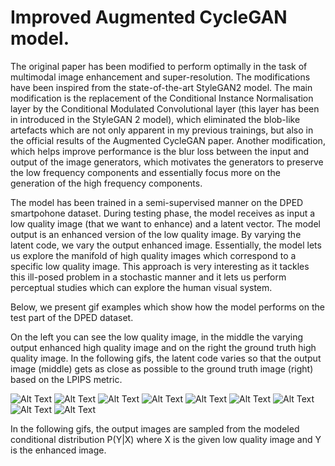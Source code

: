 # Improved Augmented CycleGAN model.

The original paper has been modified to perform optimally in the task of multimodal image enhancement and super-resolution. The modifications have been inspired from the state-of-the-art StyleGAN2 model. The main modification is the replacement of the Conditional Instance Normalisation layer by the Conditional Modulated Convolutional layer (this layer has been in introduced in the StyleGAN 2 model), which eliminated the blob-like artefacts which are not only apparent in my previous trainings, but also in the official results of the Augmented CycleGAN paper. Another modification, which helps improve performance is the blur loss between the input and output of the image generators, which motivates the generators to preserve the low frequency components and essentially focus more on the generation of the high frequency components.

The model has been trained in a semi-supervised manner on the DPED smartpohone dataset.
During testing phase, the model receives as input a low quality image (that we want to enhance) and a latent vector. The model output is an enhanced version of the low quality image. By varying the latent code, we vary the output enhanced image. Essentially, the model lets us explore the manifold of high quality images which correspond to a specific low quality image. This approach is very interesting as it tackles this ill-posed problem in a stochastic manner and it lets us perform perceptual studies which can explore the human visual system.

Below, we present gif examples which show how the model performs on the test part of the DPED dataset.

On the left you can see the low quality image, in the middle the varying output enhanced high quality image and on the right the ground truth high quality image. In the following gifs, the latent code varies so that the output image (middle) gets as close as possible to the ground truth image (right) based on the LPIPS metric.


![Alt Text](https://github.com/GBATZOLIS/Aug-CycleGAN-keras/blob/master/progress/gif/1047.gif)
![Alt Text](https://github.com/GBATZOLIS/Aug-CycleGAN-keras/blob/master/progress/gif/1628.gif)
![Alt Text](https://github.com/GBATZOLIS/Aug-CycleGAN-keras/blob/master/progress/gif/1443.gif)
![Alt Text](https://github.com/GBATZOLIS/Aug-CycleGAN-keras/blob/master/progress/gif/1428.gif)
![Alt Text](https://github.com/GBATZOLIS/Aug-CycleGAN-keras/blob/master/progress/gif/1701.gif)
![Alt Text](https://github.com/GBATZOLIS/Aug-CycleGAN-keras/blob/master/progress/gif/484.gif)
![Alt Text](https://github.com/GBATZOLIS/Aug-CycleGAN-keras/blob/master/progress/gif/554.gif)
![Alt Text](https://github.com/GBATZOLIS/Aug-CycleGAN-keras/blob/master/progress/gif/833.gif)
![Alt Text](https://github.com/GBATZOLIS/Aug-CycleGAN-keras/blob/master/progress/gif/97.gif)

In the following gifs, the output images are sampled from the modeled conditional distribution P(Y|X) where X is the given low quality image and Y is the enhanced image.



